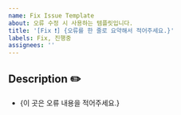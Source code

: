```yaml
---
name: Fix Issue Template
about: 오류 수정 시 사용하는 템플릿입니다.
title: '[Fix ❗️] {오류를 한 줄로 요약해서 적어주세요.}'
labels: Fix, 진행중
assignees: ''
---
```


## Description ✏️

-   {이 곳은 오류 내용을 적어주세요.}
